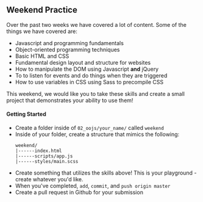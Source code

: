 ## Weekend Practice

Over the past two weeks we have covered a lot of content. Some of the things we have covered are:

* Javascript and programming fundamentals 
* Object-oriented programming techniques
* Basic HTML and CSS
* Fundamental design layout and structure for websites
* How to manipulate the DOM using Javascript **and** jQuery
* To to listen for events and do things when they are triggered
* How to use variables in CSS using Sass to precompile CSS

This weekend, we would like you to take these skills and create a small project that demonstrates your ability to use them!

#### Getting Started

* Create a folder inside of `02_oojs/your_name/` called `weekend`
* Inside of your folder, create a structure that mimics the following:
  ```
  weekend/
  |------index.html
  |------scripts/app.js
  |------styles/main.scss
  ```
* Create something that utilizes the skills above! This is your playground - create whatever you'd like.
* When you've completed, `add`, `commit`, and `push origin master`
* Create a pull request in Github for your submission
